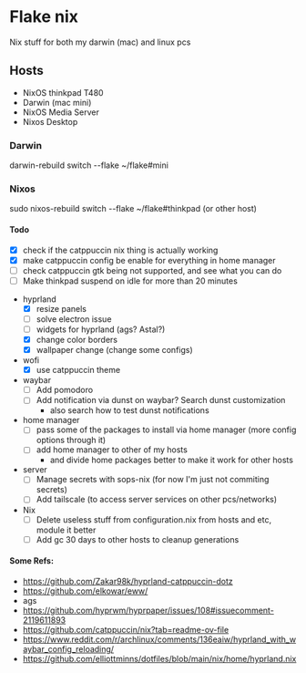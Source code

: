 # Flake nix

Nix stuff for both my darwin (mac) and linux pcs

## Hosts
- NixOS thinkpad T480
- Darwin (mac mini)
- NixOS Media Server
- Nixos Desktop

### Darwin
darwin-rebuild switch --flake ~/flake#mini

### Nixos
sudo nixos-rebuild switch --flake ~/flake#thinkpad (or other host)

#### Todo
- [x] check if the catppuccin nix thing is actually working
- [x] make catppuccin config be enable for everything in home manager
- [ ] check catppuccin gtk being not supported, and see what you can do
- [ ] Make thinkpad suspend on idle for more than 20 minutes
- hyprland
    - [x] resize panels
    - [ ] solve electron issue
    - [ ] widgets for hyprland (ags? Astal?)
    - [x] change color borders
    - [x] wallpaper change (change some configs)
- wofi
    - [x] use catppuccin theme
- waybar
    - [ ] Add pomodoro
    - [ ] Add notification via dunst on waybar? Search dunst customization
        - also search how to test dunst notifications

- home manager
    - [ ] pass some of the packages to install via home manager (more config options through it)
    - [ ] add home manager to other of my hosts 
        - and divide home packages better to make it work for other hosts

- server
    - [ ] Manage secrets with sops-nix (for now I'm just not commiting secrets)
    - [ ] Add tailscale (to access server services on other pcs/networks)

- Nix
    - [ ] Delete useless stuff from configuration.nix from hosts and etc, module it better
    - [ ] Add gc 30 days to other hosts to cleanup generations

#### Some Refs:
- https://github.com/Zakar98k/hyprland-catppuccin-dotz
- https://github.com/elkowar/eww/
- ags
- https://github.com/hyprwm/hyprpaper/issues/108#issuecomment-2119611893
- https://github.com/catppuccin/nix?tab=readme-ov-file
- https://www.reddit.com/r/archlinux/comments/136eaiw/hyprland_with_waybar_config_reloading/
- https://github.com/elliottminns/dotfiles/blob/main/nix/home/hyprland.nix
